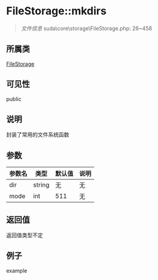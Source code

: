 # FileStorage::mkdirs

> *文件信息* suda\core\storage\FileStorage.php: 26~458
## 所属类 

[FileStorage](../FileStorage.md)

## 可见性

  public  
## 说明

封装了常用的文件系统函数

## 参数

| 参数名 | 类型 | 默认值 | 说明 |
|--------|-----|-------|-------|
| dir |  string | 无 | 无 |
| mode |  int | 511 | 无 |

## 返回值
返回值类型不定

## 例子

example